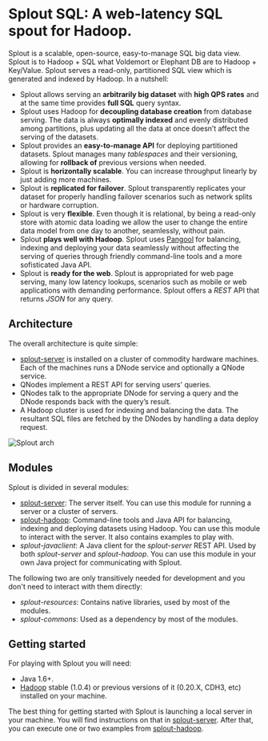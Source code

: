 Splout SQL: A web-latency SQL spout for Hadoop.
===============================================

Splout is a scalable, open-source, easy-to-manage SQL big data view. Splout is to Hadoop + SQL what Voldemort or Elephant DB are to Hadoop + Key/Value. Splout serves a read-only, partitioned SQL view which is generated and indexed by Hadoop. In a nutshell:

- Splout allows serving an **arbitrarily big dataset** with **high QPS rates** and at the same time provides **full SQL** query syntax.
- Splout uses Hadoop for **decoupling database creation** from database serving. The data is always **optimally indexed** and evenly distributed among partitions, plus updating all the data at once doesn’t affect the serving of the datasets.
- Splout provides an **easy-to-manage API** for deploying partitioned datasets. Splout manages many *tablespaces* and their versioning, allowing for **rollback of** previous versions when needed.
- Splout is **horizontally scalable**. You can increase throughput linearly by just adding more machines.
- Splout is **replicated for failover**. Splout transparently replicates your dataset for properly handling failover scenarios such as network splits or hardware corruption.
- Splout is very **flexible**. Even though it is relational, by being a read-only store with atomic data loading we allow the user to change the entire data model from one day to another, seamlessly, without pain.
- Splout **plays well with Hadoop**. Splout uses [Pangool](https://pangool.net) for balancing, indexing and deploying your data seamlessly without affecting the serving of queries through friendly command-line tools and a more sofisticated Java API. 
- Splout is **ready for the web**. Splout is appropriated for web page serving, many low latency lookups, scenarios such as mobile or web applications with demanding performance. Splout offers a *REST* API that returns *JSON* for any query.

Architecture
------------

The overall architecture is quite simple:

- [splout-server](https://github.com/datasalt/splout-db/tree/master/splout-server) is installed on a cluster of commodity hardware machines. Each of the machines runs a DNode service and optionally a QNode service.
- QNodes implement a REST API for serving users' queries.
- QNodes talk to the appropriate DNode for serving a query and the DNode responds back with the query’s result.
- A Hadoop cluster is used for indexing and balancing the data. The resultant SQL files are fetched by the DNodes by handling a data deploy request.

![Splout arch](https://raw.github.com/datasalt/splout-db/master/Splout_SQL.jpg)

Modules
-------

Splout is divided in several modules:

- [splout-server](https://github.com/datasalt/splout-db/tree/master/splout-server): The server itself. You can use this module for running a server or a cluster of servers.
- [splout-hadoop](https://github.com/datasalt/splout-db/tree/master/splout-hadoop): Command-line tools and Java API for balancing, indexing and deploying datasets using Hadoop. You can use this module to interact with the server. It also contains examples to play with.
- *splout-javaclient*: A Java client for the *splout-server* REST API. Used by both *splout-server* and *splout-hadoop*. You can use this module in your own Java project for communicating with Splout.

The following two are only transitively needed for development and you don't need to interact with them directly:

- *splout-resources*: Contains native libraries, used by most of the modules.
- *splout-commons*: Used as a dependency by most of the modules.

Getting started
---------------

For playing with Splout you will need:
- Java 1.6+.
- [Hadoop](http://hadoop.apache.org/releases.html#Download) stable (1.0.4) or previous versions of it (0.20.X, CDH3, etc) installed on your machine.

The best thing for getting started with Splout is launching a local server in your machine. You will find instructions on that in [splout-server](https://github.com/datasalt/splout-db/tree/master/splout-server). After that, you can execute one or two examples from [splout-hadoop](https://github.com/datasalt/splout-db/tree/master/splout-hadoop).